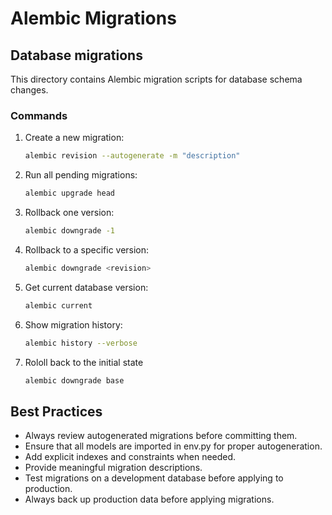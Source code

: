 # Alembic Migrations

## Database migrations

This directory contains Alembic migration scripts for database schema changes.

### Commands

1. Create a new migration:
   ```bash
   alembic revision --autogenerate -m "description"
   ```

2. Run all pending migrations:
   ```bash
   alembic upgrade head
   ```

3. Rollback one version:
   ```bash
   alembic downgrade -1
   ```

4. Rollback to a specific version:
   ```bash
   alembic downgrade <revision>
   ```

5. Get current database version:
   ```bash
   alembic current
   ```

6. Show migration history:
   ```bash
   alembic history --verbose
   ```

7. Rololl back to the initial state
   ```bash
   alembic downgrade base
   ```

## Best Practices

- Always review autogenerated migrations before committing them.
- Ensure that all models are imported in env.py for proper autogeneration.
- Add explicit indexes and constraints when needed.
- Provide meaningful migration descriptions.
- Test migrations on a development database before applying to production.
- Always back up production data before applying migrations.